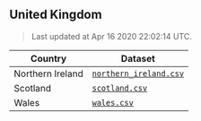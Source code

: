 ## United Kingdom

> Last updated at Apr 16 2020 22:02:14 UTC.


| Country | Dataset |
| ------ | ------- |
| Northern Ireland | [`northern_ireland.csv`](northern_ireland.csv) |
| Scotland | [`scotland.csv`](scotland.csv) |
| Wales | [`wales.csv`](wales.csv) |
